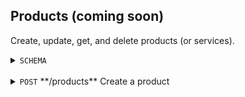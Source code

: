 Products (coming soon)
-----------
Create, update, get, and delete products (or services). 

<details>
  <summary><code>SCHEMA</code></summary>
  <br>
  
  Key | Description | Required | Type | Default | Valid Values 
  --- | --- | --- | --- | --- | ---
  <code>name</code> | The product name. | Yes | String (Max Length 100) | - | -
  
  <br>
</details>
<br>
<details>
  <summary><code>POST</code> **/products** Create a product</summary>

  
  
</details>
